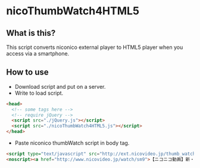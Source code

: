 # nicoThumbWatch4HTML5

## What is this?
This script converts niconico external player to HTML5 player when you access via a smartphone.

## How to use
- Download script and put on a server.
- Write to load script.

```html
<head>
  <!-- some tags here -->
  <!-- require jQuery -->
  <script src="./jQuery.js"></script>
  <script src="./nicoThumbWatch4HTML5.js"></script>
</head>
```

- Paste niconico thumbWatch script in body tag.

```html
<script type="text/javascript" src="http://ext.nicovideo.jp/thumb_watch/sm9"></script>
<noscript><a href="http://www.nicovideo.jp/watch/sm9">【ニコニコ動画】新・豪血寺一族 -煩悩解放 - レッツゴー！陰陽師</a></noscript>
```